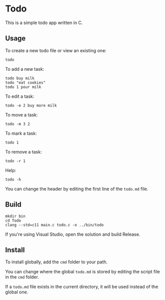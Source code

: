 Todo
====

This is a simple todo app written in C.

Usage
-----

To create a new todo file or view an existing one:

    todo

To add a new task:

    todo buy milk
    todo "eat cookies"
    todo 1 pour milk

To edit a task:

    todo -e 2 buy more milk

To move a task:

    todo -m 3 2

To mark a task:

    todo 1

To remove a task:

    todo -r 1

Help:

    todo -h

You can change the header by editing the first line of the `todo.md` file.

Build
-----

    mkdir bin
    cd Todo
    clang --std=c11 main.c todo.c -o ../bin/todo

If you're using Visual Studio, open the solution and build Release.

Install
-------

To install globally, add the `cmd` folder to your path.

You can change where the global `todo.md` is stored by editing the script file
in the `cmd` folder.

If a `todo.md` file exists in the current directory, it will be used instead of
the global one.

